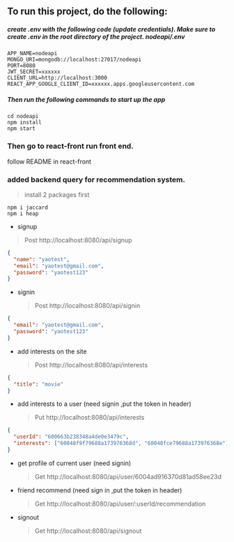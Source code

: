 ## To run this project, do the following:

##### create .env with the following code (update credentials). Make sure to create .env in the root directory of the project. nodeapi/.env

```
APP_NAME=nodeapi
MONGO_URI=mongodb://localhost:27017/nodeapi
PORT=8080
JWT_SECRET=xxxxxx
CLIENT_URL=http://localhost:3000
REACT_APP_GOOGLE_CLIENT_ID=xxxxxx.apps.googleusercontent.com
```

##### Then run the following commands to start up the app

```
cd nodeapi
npm install
npm start
```

### Then go to react-front run front end.

follow README in react-front

### added backend query for recommendation system.

> install 2 packages first

```
npm i jaccard
npm i heap
```

- signup

> Post http://localhost:8080/api/signup

```json
{
  "name": "yaotest",
  "email": "yaotest@gmail.com",
  "password": "yaotest123"
}
```

- signin
  > Post http://localhost:8080/api/signin

```json
{
  "email": "yaotest@gmail.com",
  "password": "yaotest123"
}
```

- add interests on the site
  > Post http://localhost:8080/api/interests

```json
{
  "title": "movie"
}
```

- add interests to a user (need signin ,put the token in header)
  > Put http://localhost:8080/api/interests

```json
{
  "userId": "600663b238348a4de0e3479c",
  "interests": ["60048f9f79688a173976368d", "60048fce79688a173976368e"]
}
```

- get profile of current user (need signin)

  > Get http://localhost:8080/api/user/6004ad916370d81ad58ee23d

- friend recommend (need sign in ,put the token in header)

  > Get http://localhost:8080/api/user/:userId/recommendation

- signout
  > Get http://localhost:8080/api/signout
